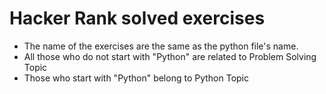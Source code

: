 # Hacker Rank solved exercises 

- The name of the exercises are the same as the python file's name. 
- All those who do not start with "Python" are related to Problem Solving Topic
- Those who start with "Python" belong to Python Topic

